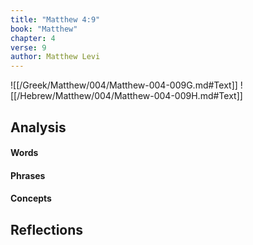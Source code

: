 ```yaml
---
title: "Matthew 4:9"
book: "Matthew"
chapter: 4
verse: 9
author: Matthew Levi
---
```

![[/Greek/Matthew/004/Matthew-004-009G.md#Text]]
![[/Hebrew/Matthew/004/Matthew-004-009H.md#Text]]

## Analysis

#### Words

#### Phrases

#### Concepts

## Reflections
